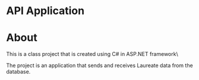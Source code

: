 # API Application

# About

This is a class project that is created using C# in ASP.NET framework\

The project is an application that sends and receives Laureate data from the database. 


